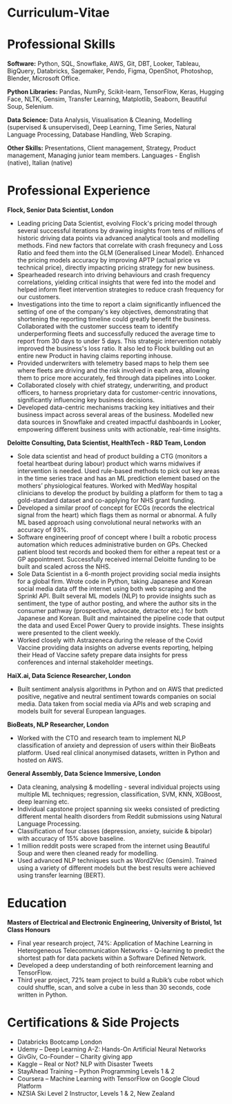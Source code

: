 # Curriculum-Vitae

# Professional Skills
**Software:**
Python, SQL, Snowflake, AWS, Git, DBT, Looker, Tableau, BigQuery, Databricks, Sagemaker, Pendo, Figma, OpenShot, Photoshop, Blender, Microsoft Office.

**Python Libraries:**
Pandas, NumPy, Scikit-learn, TensorFlow, Keras, Hugging Face, NLTK, Gensim, Transfer Learning, Matplotlib, Seaborn, Beautiful Soup, Selenium.

**Data Science:**
Data Analysis, Visualisation & Cleaning, Modelling (supervised & unsupervised), Deep Learning, Time Series, Natural Language Processing, Database Handling, Web Scraping.

**Other Skills:**
Presentations, Client management, Strategy, Product management, Managing junior team members.
Languages - English (native), Italian (native)


# Professional Experience

**Flock, Senior Data Scientist, London**
- Leading pricing Data Scientist, evolving Flock's pricing model through several successful iterations by drawing insights from tens of millions of historic driving data points via advanced analytical tools and modelling methods. Find new factors that correlate with crash frequnecy and Loss Ratio and feed them into the GLM (Generalised Linear Model).
Enhanced the pricing models accuracy by improving APTP (actual price vs technical price), directly impacting pricing strategy for new business.
- Spearheaded research into driving behaviours and crash frequency correlations, yielding critical insights that were fed into the model and helped inform fleet intervention strategies to reduce crash frequency for our customers.
- Investigations into the time to report a claim significantly influenced the setting of one of the company's key objectives, demonstrating that shortening the reporting timeline could greatly benefit the business. Collaborated with the customer success team to identify underperforming fleets and successfully reduced the average time to report from 30 days to under 5 days. This strategic intervention notably improved the business's loss ratio. It also led to Flock building out an entire new Product in having claims reporting inhouse. 
- Provided underwriters with telemetry based maps to help them see where fleets are driving and the risk involved in each area, allowing them to price more accurately, fed through data pipelines into Looker.
- Collaborated closely with chief strategy, underwriting, and product officers, to harness proprietary data for customer-centric innovations, significantly influencing key business decisions.
- Developed data-centric mechanisms tracking key initiatives and their business impact across several areas of the business.
Modelled new data sources in Snowflake and created impactful dashboards in Looker, empowering different business units with actionable, real-time insights.



**Deloitte Consulting, Data Scientist, HealthTech - R&D Team, London**

- Sole data scientist and head of product building a CTG (monitors a foetal heartbeat during labour) product which warns midwives if intervention is needed. Used rule-based methods to pick out key areas in the time series trace and has an ML prediction element based on the mothers’ physiological features. Worked with MedWay hospital clinicians to develop the product by building a platform for them to tag a gold-standard dataset and co-applying for NHS grant funding.
- Developed a similar proof of concept for ECGs (records the electrical signal from the heart) which flags them as normal or abnormal. A fully ML based approach using convolutional neural networks with an accuracy of 93%.
- Software engineering proof of concept where I built a robotic process automation which reduces administrative burden on GPs. Checked patient blood test records and booked them for either a repeat test or a GP appointment. Successfully received internal Deloitte funding to be built and scaled across the NHS.
- Sole Data Scientist in a 6-month project providing social media insights for a global firm. Wrote code in Python, taking Japanese and Korean social media data off the internet using both web scraping and the Sprinkl API. Built several ML models (NLP) to provide insights such as sentiment, the type of author posting, and where the author sits in the consumer pathway (prospective, advocate, detractor etc.) for both Japanese and Korean. Built and maintained the pipeline code that output the data and used Excel Power Query to provide insights. These insights were presented to the client weekly. 
- Worked closely with Astrazeneca during the release of the Covid Vaccine providing data insights on adverse events reporting, helping their Head of Vaccine safety prepare data insights for press conferences and internal stakeholder meetings.

**HaiX.ai, Data Science Researcher, London** 
- Built sentiment analysis algorithms in Python and on AWS that predicted positive, negative and neutral sentiment towards companies on social media.
Data taken from social media via APIs and web scraping and models built for several European languages.

**BioBeats, NLP Researcher, London** 
- Worked with the CTO and research team to implement NLP classification of anxiety and depression of users within their BioBeats platform. Used real clinical anonymised datasets, written in Python and hosted on AWS. 

**General Assembly, Data Science Immersive, London** 
- Data cleaning, analysing & modelling - several individual projects using multiple ML techniques; regression, classification, SVM, KNN, XGBoost, deep learning etc. 
- Individual capstone project spanning six weeks consisted of predicting different mental health disorders from Reddit submissions using Natural Language Processing.
- Classification of four classes (depression, anxiety, suicide & bipolar) with accuracy of 15% above baseline.
- 1 million reddit posts were scraped from the internet using Beautiful Soup and were then cleaned ready for modelling. 
- Used advanced NLP techniques such as Word2Vec (Gensim). Trained using a variety of different models but the best results were achieved using transfer learning (BERT). 


# Education
**Masters of Electrical and Electronic Engineering, University of Bristol, 1st Class Honours**
- Final year research project, 74%: Application of Machine Learning in Heterogeneous Telecommunication Networks - Q-learning to predict the shortest path for data packets within a Software Defined Network. 
- Developed a deep understanding of both reinforcement learning and TensorFlow. 
- Third year project, 72% team project to build a Rubik’s cube robot which could shuffle, scan, and solve a cube in less than 30 seconds, code written in Python.


# Certifications & Side Projects 
- Databricks Bootcamp London
- Udemy – Deep Learning A-Z: Hands-On Artificial Neural Networks
- GivGiv, Co-Founder – Charity giving app
- Kaggle – Real or Not? NLP with Disaster Tweets
- StayAhead Training – Python Programming Levels 1 & 2
- Coursera – Machine Learning with TensorFlow on Google Cloud Platform
- NZSIA Ski Level 2 Instructor, Levels 1 & 2, New Zealand

